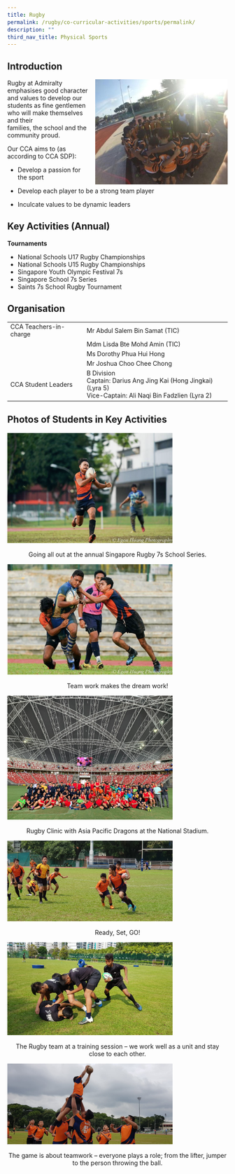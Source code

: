 ```yaml
---
title: Rugby
permalink: /rugby/co-curricular-activities/sports/permalink/
description: ""
third_nav_title: Physical Sports
---
```


Introduction
------------

<img src="/images/r1.jpg" style="width:303px;height:240px;margin-left:15px;" align = "right">

Rugby at Admiralty emphasises good character and values to develop our students as fine gentlemen who will make themselves and their families, the school and the community proud. 

  

Our CCA aims to (as according to CCA SDP):

*   Develop a passion for the sport  
    
*   Develop each player to be a strong team player  
    
*   Inculcate values to be dynamic leaders  
    

Key Activities (Annual)
-----------------------

**Tournaments**  

*   National Schools U17 Rugby Championships
*   National Schools U15 Rugby Championships
*   Singapore Youth Olympic Festival 7s
*   Singapore School 7s Series
*   Saints 7s School Rugby Tournament


Organisation
------------

|  |  |
|---|---|
| CCA Teachers-in-charge | Mr Abdul Salem Bin Samat (TIC) |
|   | Mdm Lisda Bte Mohd Amin (TIC) |
|   | Ms Dorothy Phua Hui Hong |
|   | Mr Joshua Choo Chee Chong |
| CCA Student Leaders<br> | B Division<br>Captain: Darius Ang Jing Kai (Hong Jingkai) (Lyra 5)<br>Vice-Captain: Ali Naqi Bin Fadzlien (Lyra 2)  |



Photos of Students in Key Activities
------------------------------------
<img src="/images/r2.png"
		 style="width:75%">

<p style="text-align: center;">Going all out at the annual Singapore Rugby 7s School Series.</p>

<img src="/images/r3.png"
		 style="width:75%">

<p style="text-align: center;">Team work makes the dream work!</p>

<img src="/images/r4.jpg"
		 style="width:75%">

<p style="text-align: center;">Rugby Clinic with Asia Pacific Dragons at the National Stadium.</p>

<img src="/images/r5.jpg"
		 style="width:75%">

<p style="text-align: center;">Ready, Set, GO!</p>

<img src="/images/r6.jpg"
		 style="width:75%">

<p style="text-align: center;">The Rugby team at a training session – we work well as a unit and stay close to each other.</p>

<img src="/images/r7.jpg"
		 style="width:75%">

<p style="text-align: center;">The game is about teamwork – everyone plays a role; from the lifter, jumper to the person throwing the ball.</p>